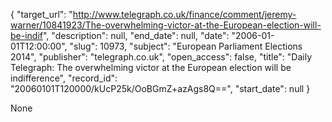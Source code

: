 {
  "target_url": "http://www.telegraph.co.uk/finance/comment/jeremy-warner/10841923/The-overwhelming-victor-at-the-European-election-will-be-indif", 
  "description": null, 
  "end_date": null, 
  "date": "2006-01-01T12:00:00", 
  "slug": 10973, 
  "subject": "European Parliament Elections 2014", 
  "publisher": "telegraph.co.uk", 
  "open_access": false, 
  "title": "Daily Telegraph: The overwhelming victor at the European election will be indifference", 
  "record_id": "20060101T120000/kUcP25k/OoBGmZ+azAgs8Q==", 
  "start_date": null
}

None